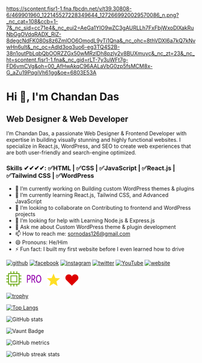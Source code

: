 https://scontent.fjsr1-1.fna.fbcdn.net/v/t39.30808-6/469901960_122145527228349644_1272669920029570086_n.png?_nc_cat=108&ccb=1-7&_nc_sid=cc71e4&_nc_eui2=AeGa1YIO9wZC3gAURLLh7FxFbjWxoDlXakRuNbGgOVdqRADX_RiZ-8degcNdFK080s8z6ZmlOO6OmodL9yTi1Qna&_nc_ohc=8thVDXl6a7kQ7kNvwHn6ult&_nc_oc=Adld3oq3uo6-eg3TQ4S2B-38n1outPbLqbQbOORZZGx50wMRzlDh8pzly2v8BUXmuyc&_nc_zt=23&_nc_ht=scontent.fjsr1-1.fna&_nc_gid=rLT-7y3uWFt7g-FD6vmCVg&oh=00_AfHwAkqC96AALaVbG0zp5fsMCM8x-G_aZu19PqgiVh61gg&oe=6803E53A
# Hi 👋, I'm Chandan Das
## Web Designer & Web Developer
I’m Chandan Das, a passionate Web Designer & Frontend Developer with expertise in building visually stunning and highly functional websites. I specialize in React.js, WordPress, and SEO to create web experiences that are both user-friendly and search-engine optimized.

### Skills ✔✔✔✔: ✅HTML | ✅CSS | ✅JavaScript | ✅React.js | ✅Tailwind CSS | ✅WordPress

- 🔭 I’m currently working on Building custom WordPress themes & plugins 
- 🌱 I’m currently learning React.js, Tailwind CSS, and Advanced JavaScript 
- 👯 I’m looking to collaborate on Contributing to frontend and WordPress projects 
- 🤔 I’m looking for help with Learning Node.js & Express.js 
- 💬 Ask me about Custom WordPress theme & plugin development 
- 📫 How to reach me: sornodas126@gmail.com 
- 😄 Pronouns: He/Him 
- ⚡ Fun fact: I built my first website before I even learned how to drive 


[<img src='https://cdn.jsdelivr.net/npm/simple-icons@3.0.1/icons/github.svg' alt='github' height='40'>](https://github.com/chandanDas991)  [<img src='https://cdn.jsdelivr.net/npm/simple-icons@3.0.1/icons/facebook.svg' alt='facebook' height='40'>](https://www.facebook.com/chandan)  [<img src='https://cdn.jsdelivr.net/npm/simple-icons@3.0.1/icons/instagram.svg' alt='instagram' height='40'>](https://www.instagram.com/chandan/)  [<img src='https://cdn.jsdelivr.net/npm/simple-icons@3.0.1/icons/twitter.svg' alt='twitter' height='40'>](https://twitter.com/DasWeb24911)  [<img src='https://cdn.jsdelivr.net/npm/simple-icons@3.0.1/icons/youtube.svg' alt='YouTube' height='40'>](https://www.youtube.com/channel/chandan)  [<img src='https://cdn.jsdelivr.net/npm/simple-icons@3.0.1/icons/icloud.svg' alt='website' height='40'>](https://chandan47.com/)  

<a href='https://docs.github.com/en/developers'><img src='https://raw.githubusercontent.com/acervenky/animated-github-badges/master/assets/devbadge.gif' width='40' height='40'></a> <a href='https://github.com/pricing'><img src='https://raw.githubusercontent.com/acervenky/animated-github-badges/master/assets/pro.gif' width='40' height='40'></a> <a href='https://stars.github.com/'><img src='https://raw.githubusercontent.com/acervenky/animated-github-badges/master/assets/starbadge.gif' width='35' height='35'></a> <a href='https://docs.github.com/en/github/supporting-the-open-source-community-with-github-sponsors'><img src='https://raw.githubusercontent.com/acervenky/animated-github-badges/master/assets/sponsorbadge.gif' width='35' height='35'></a> 

[![trophy](https://github-profile-trophy.vercel.app/?username=chandanDas991)](https://github.com/ryo-ma/github-profile-trophy)

[![Top Langs](https://github-readme-stats.vercel.app/api/top-langs/?username=chandanDas991)](https://github.com/anuraghazra/github-readme-stats)

![GitHub stats](https://github-readme-stats.vercel.app/api?username=chandanDas991&show_icons=true&count_private=true)  

![Vaunt Badge](https://api.vaunt.dev/v1/github/entities/chandanDas991/contributions?format=svg&private=true)  

![GitHub metrics](https://metrics.lecoq.io/chandanDas991)  

![GitHub streak stats](https://streak-stats.demolab.com/?user=chandanDas991)  

